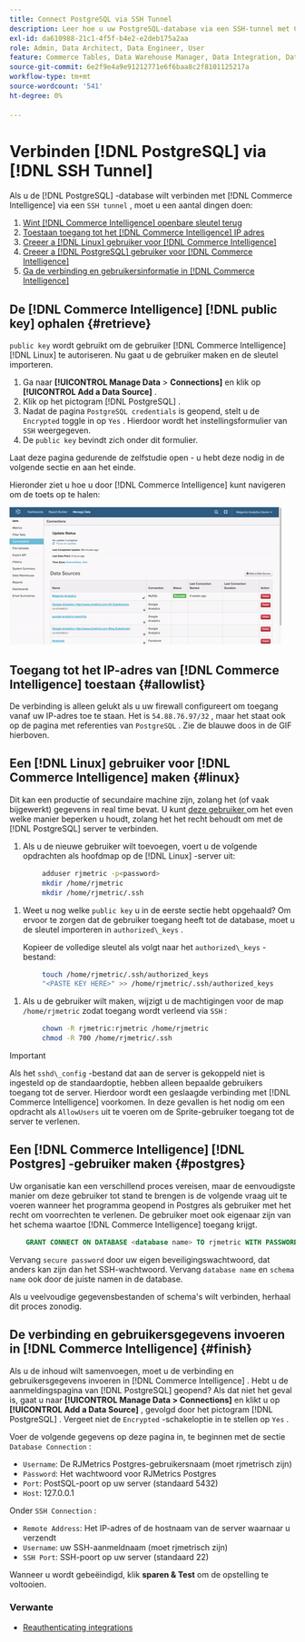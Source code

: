 ```yaml
---
title: Connect PostgreSQL via SSH Tunnel
description: Leer hoe u uw PostgreSQL-database via een SSH-tunnel met Commerce Intelligence kunt verbinden.
exl-id: da610988-21c1-4f5f-b4e2-e2deb175a2aa
role: Admin, Data Architect, Data Engineer, User
feature: Commerce Tables, Data Warehouse Manager, Data Integration, Data Import/Export, SQL Report Builder
source-git-commit: 6e2f9e4a9e91212771e6f6baa8c2f8101125217a
workflow-type: tm+mt
source-wordcount: '541'
ht-degree: 0%

---
```


# Verbinden [!DNL PostgreSQL] via [!DNL SSH Tunnel]

Als u de [!DNL PostgreSQL] -database wilt verbinden met [!DNL Commerce Intelligence] via een `SSH tunnel` , moet u een aantal dingen doen:

1. [Wint  [!DNL Commerce Intelligence]  openbare sleutel terug](#retrieve)
1. [Toestaan toegang tot het  [!DNL Commerce Intelligence]  IP adres](#allowlist)
1. [Creeer a [!DNL Linux]  gebruiker voor  [!DNL Commerce Intelligence]](#linux)
1. [Creeer a [!DNL PostgreSQL]  gebruiker voor  [!DNL Commerce Intelligence]](#postgres)
1. [Ga de verbinding en gebruikersinformatie in  [!DNL Commerce Intelligence]](#finish)

## De [!DNL Commerce Intelligence] [!DNL public key] ophalen {#retrieve}

`public key` wordt gebruikt om de gebruiker [!DNL Commerce Intelligence] [!DNL Linux] te autoriseren. Nu gaat u de gebruiker maken en de sleutel importeren.

1. Ga naar **[!UICONTROL Manage Data** > **Connections]** en klik op **[!UICONTROL Add a Data Source]** .
1. Klik op het pictogram [!DNL PostgreSQL] .
1. Nadat de pagina `PostgreSQL credentials` is geopend, stelt u de `Encrypted` toggle in op `Yes` . Hierdoor wordt het instellingsformulier van `SSH` weergegeven.
1. De `public key` bevindt zich onder dit formulier.

Laat deze pagina gedurende de zelfstudie open - u hebt deze nodig in de volgende sectie en aan het einde.

Hieronder ziet u hoe u door [!DNL Commerce Intelligence] kunt navigeren om de toets op te halen:

![ het terugwinnen van de openbare sleutel RJMetrics ](../../../assets/get-mbi-public-key.gif)

## Toegang tot het IP-adres van [!DNL Commerce Intelligence] toestaan {#allowlist}

De verbinding is alleen gelukt als u uw firewall configureert om toegang vanaf uw IP-adres toe te staan. Het is `54.88.76.97/32` , maar het staat ook op de pagina met referenties van `PostgreSQL` . Zie de blauwe doos in de GIF hierboven.

## Een [!DNL Linux] gebruiker voor [!DNL Commerce Intelligence] maken {#linux}

Dit kan een productie of secundaire machine zijn, zolang het (of vaak bijgewerkt) gegevens in real time bevat. U kunt [ deze gebruiker ](../../../administrator/account-management/restrict-db-access.md) om het even welke manier beperken u houdt, zolang het het recht behoudt om met de [!DNL PostgreSQL] server te verbinden.

1. Als u de nieuwe gebruiker wilt toevoegen, voert u de volgende opdrachten als hoofdmap op de [!DNL Linux] -server uit:

```bash
        adduser rjmetric -p<password>
        mkdir /home/rjmetric
        mkdir /home/rjmetric/.ssh
```

1. Weet u nog welke `public key` u in de eerste sectie hebt opgehaald? Om ervoor te zorgen dat de gebruiker toegang heeft tot de database, moet u de sleutel importeren in `authorized\_keys` .

   Kopieer de volledige sleutel als volgt naar het `authorized\_keys` -bestand:

```bash
        touch /home/rjmetric/.ssh/authorized_keys
        "<PASTE KEY HERE>" >> /home/rjmetric/.ssh/authorized_keys
```

1. Als u de gebruiker wilt maken, wijzigt u de machtigingen voor de map `/home/rjmetric` zodat toegang wordt verleend via `SSH` :

```bash
        chown -R rjmetric:rjmetric /home/rjmetric
        chmod -R 700 /home/rjmetric/.ssh
```

>[!IMPORTANT]
>
>Als het `sshd\_config` -bestand dat aan de server is gekoppeld niet is ingesteld op de standaardoptie, hebben alleen bepaalde gebruikers toegang tot de server. Hierdoor wordt een geslaagde verbinding met [!DNL Commerce Intelligence] voorkomen. In deze gevallen is het nodig om een opdracht als `AllowUsers` uit te voeren om de Sprite-gebruiker toegang tot de server te verlenen.

## Een [!DNL Commerce Intelligence] [!DNL Postgres] -gebruiker maken {#postgres}

Uw organisatie kan een verschillend proces vereisen, maar de eenvoudigste manier om deze gebruiker tot stand te brengen is de volgende vraag uit te voeren wanneer het programma geopend in Postgres als gebruiker met het recht om voorrechten te verlenen. De gebruiker moet ook eigenaar zijn van het schema waartoe [!DNL Commerce Intelligence] toegang krijgt.

```sql
    GRANT CONNECT ON DATABASE <database name> TO rjmetric WITH PASSWORD <secure password>;GRANT USAGE ON SCHEMA <schema name> TO rjmetric;GRANT SELECT ON ALL TABLES IN SCHEMA <schema name> TO rjmetric;ALTER DEFAULT PRIVILEGES IN SCHEMA <schema name> GRANT SELECT ON TABLES TO rjmetric;
```

Vervang `secure password` door uw eigen beveiligingswachtwoord, dat anders kan zijn dan het SSH-wachtwoord. Vervang `database name` en `schema name` ook door de juiste namen in de database.

Als u veelvoudige gegevensbestanden of schema&#39;s wilt verbinden, herhaal dit proces zonodig.

## De verbinding en gebruikersgegevens invoeren in [!DNL Commerce Intelligence] {#finish}

Als u de inhoud wilt samenvoegen, moet u de verbinding en gebruikersgegevens invoeren in [!DNL Commerce Intelligence] . Hebt u de aanmeldingspagina van [!DNL PostgreSQL] geopend? Als dat niet het geval is, gaat u naar **[!UICONTROL Manage Data > Connections]** en klikt u op **[!UICONTROL Add a Data Source]** , gevolgd door het pictogram [!DNL PostgreSQL] . Vergeet niet de `Encrypted` -schakeloptie in te stellen op `Yes` .

Voer de volgende gegevens op deze pagina in, te beginnen met de sectie `Database Connection` :

* `Username`: De RJMetrics Postgres-gebruikersnaam (moet rjmetrisch zijn)
* `Password`: Het wachtwoord voor RJMetrics Postgres
* `Port`: PostSQL-poort op uw server (standaard 5432)
* `Host`: 127.0.0.1

Onder `SSH Connection` :

* `Remote Address`: Het IP-adres of de hostnaam van de server waarnaar u verzendt
* `Username`: uw SSH-aanmeldnaam (moet rjmetrisch zijn)
* `SSH Port`: SSH-poort op uw server (standaard 22)

Wanneer u wordt gebeëindigd, klik **sparen &amp; Test** om de opstelling te voltooien.

### Verwante

* [ Reauthenticating integrations ](https://experienceleague.adobe.com/docs/commerce-knowledge-base/kb/how-to/mbi-reauthenticating-integrations.html)
